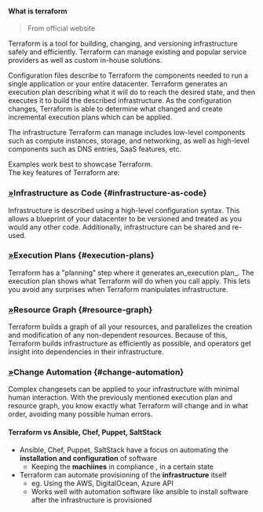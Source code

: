 #### What is terraform

> From official website

Terraform is a tool for building, changing, and versioning infrastructure safely and efficiently. Terraform can manage existing and popular service providers as well as custom in-house solutions.

Configuration files describe to Terraform the components needed to run a single application or your entire datacenter. Terraform generates an execution plan describing what it will do to reach the desired state, and then executes it to build the described infrastructure. As the configuration changes, Terraform is able to determine what changed and create incremental execution plans which can be applied.

The infrastructure Terraform can manage includes low-level components such as compute instances, storage, and networking, as well as high-level components such as DNS entries, SaaS features, etc.

Examples work best to showcase Terraform.  
The key features of Terraform are:

### [»](https://www.terraform.io/intro/index.html#infrastructure-as-code)Infrastructure as Code {#infrastructure-as-code}

Infrastructure is described using a high-level configuration syntax. This allows a blueprint of your datacenter to be versioned and treated as you would any other code. Additionally, infrastructure can be shared and re-used.

### [»](https://www.terraform.io/intro/index.html#execution-plans)Execution Plans {#execution-plans}

Terraform has a "planning" step where it generates an_execution plan_. The execution plan shows what Terraform will do when you call apply. This lets you avoid any surprises when Terraform manipulates infrastructure.

### [»](https://www.terraform.io/intro/index.html#resource-graph)Resource Graph {#resource-graph}

Terraform builds a graph of all your resources, and parallelizes the creation and modification of any non-dependent resources. Because of this, Terraform builds infrastructure as efficiently as possible, and operators get insight into dependencies in their infrastructure.

### [»](https://www.terraform.io/intro/index.html#change-automation)Change Automation {#change-automation}

Complex changesets can be applied to your infrastructure with minimal human interaction. With the previously mentioned execution plan and resource graph, you know exactly what Terraform will change and in what order, avoiding many possible human errors.



#### Terraform vs Ansible, Chef, Puppet, SaltStack

* Ansible, Chef, Puppet, SaltStack have a focus on automating the **installation and configuration** of software
  * Keeping the **machiines** in compliance , in a certain state
* Terraform can automate provisioning of the **infrastructure** itself
  * eg. Using the AWS, DigitalOcean, Azure API
  * Works well with automation software like ansible to install software after the infrastructure is provisioned

 







